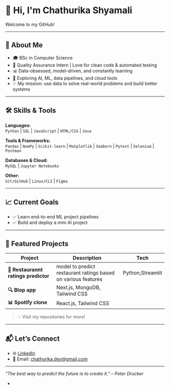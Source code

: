 # 👋 Hi, I'm Chathurika Shyamali

Welcome to my GitHub!

---

## 🧠 About Me

- 🎓 BSc in Computer Science
- 🧪 Quality Assurance Intern | Love for clean code & automated testing
- 📊 Data-obsessed, model-driven, and constantly learning
- 🤖 Exploring AI, ML, data pipelines, and cloud tools
- ✨ My mission: use data to solve real-world problems and build better systems

---

## 🛠️ Skills & Tools

**Languages:**  
`Python` | `SQL` | `JavaScript` | `HTML/CSS` | `Java`

**Tools & Frameworks:**  
`Pandas` | `NumPy` | `Scikit-learn` | `Matplotlib` | `Seaborn` | `Pytest` | `Selenium` | `Postman`

**Databases & Cloud:**  
`MySQL` | `Jupyter Notebooks`

**Other:**  
`Git/GitHub` | `Linux/CLI` | `Figma`

---

## 📈 Current Goals

- ✅ Learn end-to-end ML project pipelines  
- ✅ Build and deploy a mini AI project  
  

---

## 📂 Featured Projects

| Project | Description | Tech |
|--------|-------------|------|
| **🧠 Restaurannt ratings predictor** |model to predict restaurant ratings based on various features | Python,Streamlit |
| **🔍 Blop app** | Next.js, MongoDB, Tailwind CSS |
| **📊 Spotify clone**  | React.js, Tailwind CSS|

> 💡 Visit my repositories for more!

---

## 📬 Let’s Connect

- 🌐 [LinkedIn](https://linkedin.com/in/chathurikashyamali)
- 💌 Email: chathurika.dev@gmail.com

---

_“The best way to predict the future is to create it.” – Peter Drucker_



- 

<!---
chathurikashyamali/chathurikashyamali is a ✨ special ✨ repository because its `README.md` (this file) appears on your GitHub profile.
You can click the Preview link to take a look at your changes.
--->
